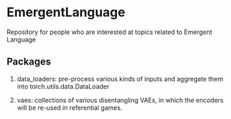 # EmergentLanguage
Repository for people who are interested at topics related to Emergent Language

## Packages

1. data_loaders: pre-process various kinds of inputs and aggregate them into torch.utils.data.DataLoader

2. vaes: collections of various disentangling VAEs, in which the encoders will be re-used in referential games.
